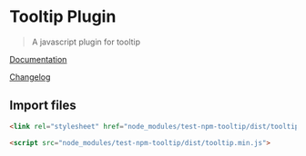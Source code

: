 # Tooltip Plugin

> A javascript plugin for tooltip

[Documentation](https://sa-si-dev.github.io/tooltip)

[Changelog](https://github.com/sa-si-dev/tooltip/releases)

## Import files

```html
<link rel="stylesheet" href="node_modules/test-npm-tooltip/dist/tooltip.min.css">

<script src="node_modules/test-npm-tooltip/dist/tooltip.min.js">
```

